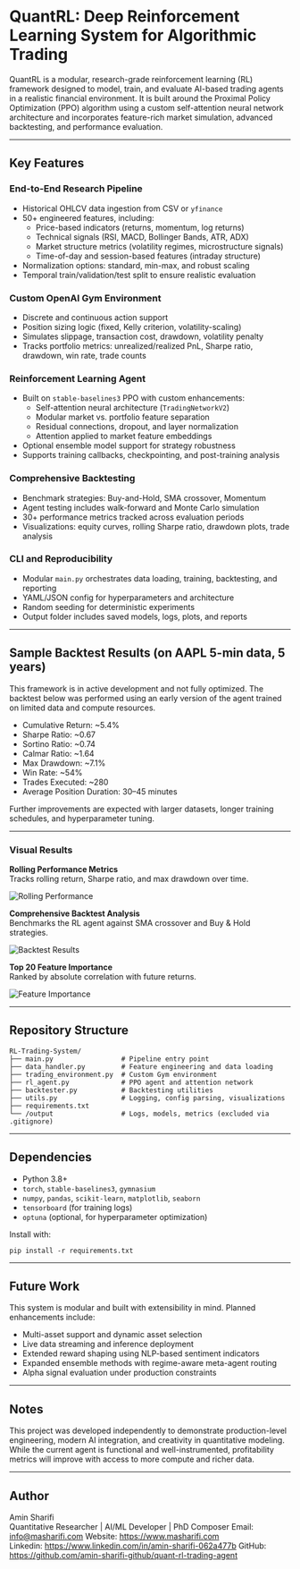 # QuantRL: Deep Reinforcement Learning System for Algorithmic Trading

QuantRL is a modular, research-grade reinforcement learning (RL) framework designed to model, train, and evaluate AI-based trading agents in a realistic financial environment. It is built around the Proximal Policy Optimization (PPO) algorithm using a custom self-attention neural network architecture and incorporates feature-rich market simulation, advanced backtesting, and performance evaluation.

---

## Key Features

### End-to-End Research Pipeline
- Historical OHLCV data ingestion from CSV or `yfinance`
- 50+ engineered features, including:
  - Price-based indicators (returns, momentum, log returns)
  - Technical signals (RSI, MACD, Bollinger Bands, ATR, ADX)
  - Market structure metrics (volatility regimes, microstructure signals)
  - Time-of-day and session-based features (intraday structure)
- Normalization options: standard, min-max, and robust scaling
- Temporal train/validation/test split to ensure realistic evaluation

### Custom OpenAI Gym Environment
- Discrete and continuous action support
- Position sizing logic (fixed, Kelly criterion, volatility-scaling)
- Simulates slippage, transaction cost, drawdown, volatility penalty
- Tracks portfolio metrics: unrealized/realized PnL, Sharpe ratio, drawdown, win rate, trade counts

### Reinforcement Learning Agent
- Built on `stable-baselines3` PPO with custom enhancements:
  - Self-attention neural architecture (`TradingNetworkV2`)
  - Modular market vs. portfolio feature separation
  - Residual connections, dropout, and layer normalization
  - Attention applied to market feature embeddings
- Optional ensemble model support for strategy robustness
- Supports training callbacks, checkpointing, and post-training analysis

### Comprehensive Backtesting
- Benchmark strategies: Buy-and-Hold, SMA crossover, Momentum
- Agent testing includes walk-forward and Monte Carlo simulation
- 30+ performance metrics tracked across evaluation periods
- Visualizations: equity curves, rolling Sharpe ratio, drawdown plots, trade analysis

### CLI and Reproducibility
- Modular `main.py` orchestrates data loading, training, backtesting, and reporting
- YAML/JSON config for hyperparameters and architecture
- Random seeding for deterministic experiments
- Output folder includes saved models, logs, plots, and reports

---

## Sample Backtest Results (on AAPL 5-min data, 5 years)

This framework is in active development and not fully optimized. The backtest below was performed using an early version of the agent trained on limited data and compute resources.

- Cumulative Return: ~5.4%
- Sharpe Ratio: ~0.67
- Sortino Ratio: ~0.74
- Calmar Ratio: ~1.64
- Max Drawdown: ~7.1%
- Win Rate: ~54%
- Trades Executed: ~280
- Average Position Duration: 30–45 minutes

Further improvements are expected with larger datasets, longer training schedules, and hyperparameter tuning.

---

### Visual Results

**Rolling Performance Metrics**  
Tracks rolling return, Sharpe ratio, and max drawdown over time.

![Rolling Performance](plots/rolling_performance.png)

**Comprehensive Backtest Analysis**  
Benchmarks the RL agent against SMA crossover and Buy & Hold strategies.

![Backtest Results](plots/backtest_results.png)

**Top 20 Feature Importance**  
Ranked by absolute correlation with future returns.

![Feature Importance](plots/feature_importance.png)

---

## Repository Structure

```
RL-Trading-System/
├── main.py                 # Pipeline entry point
├── data_handler.py         # Feature engineering and data loading
├── trading_environment.py  # Custom Gym environment
├── rl_agent.py             # PPO agent and attention network
├── backtester.py           # Backtesting utilities
├── utils.py                # Logging, config parsing, visualizations
├── requirements.txt
└── /output                 # Logs, models, metrics (excluded via .gitignore)
```

---

## Dependencies

- Python 3.8+
- `torch`, `stable-baselines3`, `gymnasium`
- `numpy`, `pandas`, `scikit-learn`, `matplotlib`, `seaborn`
- `tensorboard` (for training logs)
- `optuna` (optional, for hyperparameter optimization)

Install with:

```
pip install -r requirements.txt
```

---

## Future Work

This system is modular and built with extensibility in mind. Planned enhancements include:

- Multi-asset support and dynamic asset selection
- Live data streaming and inference deployment
- Extended reward shaping using NLP-based sentiment indicators
- Expanded ensemble methods with regime-aware meta-agent routing
- Alpha signal evaluation under production constraints

---

## Notes

This project was developed independently to demonstrate production-level engineering, modern AI integration, and creativity in quantitative modeling. While the current agent is functional and well-instrumented, profitability metrics will improve with access to more compute and richer data.

---

## Author

Amin Sharifi  
Quantitative Researcher | AI/ML Developer | PhD Composer
Email: info@masharifi.com
Website: https://www.masharifi.com  
Linkedin: https://www.linkedin.com/in/amin-sharifi-062a477b
GitHub: https://github.com/amin-sharifi-github/quant-rl-trading-agent